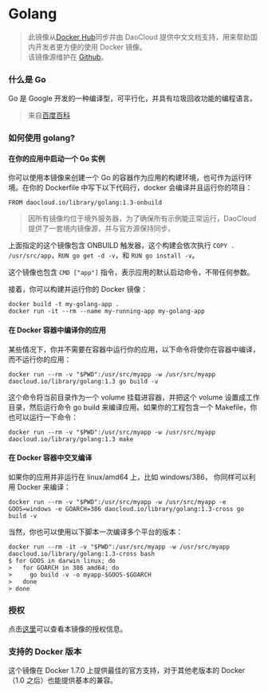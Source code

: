 # Golang
> 此镜像从[Docker Hub](https://registry.hub.docker.com/_/golang/)同步并由 DaoCloud 提供中文文档支持，用来帮助国内开发者更方便的使用 Docker 镜像。	
> 该镜像源维护在 [Github](https://github.com/docker-library/official-images/blob/master/library/golang)。

### 什么是 Go

Go 是 Google 开发的一种编译型，可平行化，并具有垃圾回收功能的编程语言。

> 来自[百度百科](http://baike.baidu.com/view/9257526.htm)

### 如何使用 golang?

#### 在你的应用中启动一个 Go 实例

你可以使用本镜像来创建一个 Go 的容器作为应用的构建环境，也可作为运行环境。在你的 Dockerfile 中写下以下代码行，docker 会编译并且运行你的项目：

```
FROM daocloud.io/library/golang:1.3-onbuild
```

> 因所有镜像均位于境外服务器，为了确保所有示例能正常运行，DaoCloud 提供了一套境内镜像源，并与官方源保持同步。

上面指定的这个镜像包含 ONBUILD 触发器，这个构建会依次执行 `COPY . /usr/src/app`，`RUN go get -d -v`，和 `RUN go install -v`。

这个镜像也包含 `CMD ["app"]` 指令，表示应用的默认启动命令，不带任何参数。

接着，你可以构建并运行你的 Docker 镜像：

```
docker build -t my-golang-app .
docker run -it --rm --name my-running-app my-golang-app
```

#### 在 Docker 容器中编译你的应用

某些情况下，你并不需要在容器中运行你的应用，以下命令将使你在容器中编译，而不运行你的应用：

```
docker run --rm -v "$PWD":/usr/src/myapp -w /usr/src/myapp daocloud.io/library/golang:1.3 go build -v
```

这个命令将当前目录作为一个 volume 挂载进容器，并把这个 volume 设置成工作目录，然后运行命令 go build 来编译应用。如果你的工程包含一个 Makefile，你也可以运行一下命令：

```
docker run --rm -v "$PWD":/usr/src/myapp -w /usr/src/myapp daocloud.io/library/golang:1.3 make
```

#### 在 Docker 容器中交叉编译

如果你的应用并非运行在 linux/amd64 上，比如 windows/386， 你同样可以利用 Docker 来编译：

```
docker run --rm -v "$PWD":/usr/src/myapp -w /usr/src/myapp -e GOOS=windows -e GOARCH=386 daocloud.io/library/golang:1.3-cross go build -v
```

当然，你也可以使用以下脚本一次编译多个平台的版本：

```
docker run --rm -it -v "$PWD":/usr/src/myapp -w /usr/src/myapp daocloud.io/library/golang:1.3-cross bash
$ for GOOS in darwin linux; do
>   for GOARCH in 386 amd64; do
>     go build -v -o myapp-$GOOS-$GOARCH
>   done
> done
```

### 授权

点击[这里](http://golang.org/LICENSE)可以查看本镜像的授权信息。

### 支持的 Docker 版本

这个镜像在 Docker 1.7.0 上提供最佳的官方支持，对于其他老版本的 Docker（1.0 之后）也能提供基本的兼容。 
